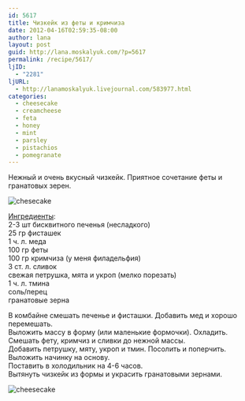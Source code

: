 ```yaml
---
id: 5617
title: Чизкейк из феты и кримчиза
date: 2012-04-16T02:59:35-08:00
author: lana
layout: post
guid: http://lana.moskalyuk.com/?p=5617
permalink: /recipe/5617/
ljID:
  - "2281"
ljURL:
  - http://lanamoskalyuk.livejournal.com/583977.html
categories:
  - cheesecake
  - creamcheese
  - feta
  - honey
  - mint
  - parsley
  - pistachios
  - pomegranate
---
```

Нежный и очень вкусный чизкейк. Приятное сочетание феты и гранатовых зерен. 

![chesecake](http://farm8.staticflickr.com/7275/7066160723_4c115a3cc6_z.jpg) 

[Ингредиенты](http://www.foodbuzz.com/blogs/4458746-savoury-feta-pomegranate-cheesecake-with-pistachio-mint-parsley):  
2-3 шт бисквитного печенья (несладкого)  
25 гр фисташек  
1 ч. л. меда  
100 гр феты  
100 гр кримчиза (у меня филадельфия)  
3 ст. л. сливок  
свежая петрушка, мята и укроп (мелко порезать)  
1 ч. л. тмина  
соль/перец  
гранатовые зерна

В комбайне смешать печенье и фисташки. Добавить мед и хорошо перемешать.  
Выложить массу в форму (или маленькие формочки). Охладить.  
Смешать фету, кримчиз и сливки до нежной массы.  
Добавить петрушку, мяту, укроп и тмин. Посолить и поперчить.  
Выложить начинку на основу.  
Поставить в холодильник на 4-6 часов.  
Вытянуть чизкейк из формы и украсить гранатовыми зернами.

![cheesecake](http://farm8.staticflickr.com/7091/6920080066_8ae9c65d74_z.jpg)